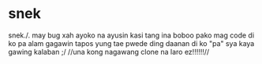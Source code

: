 # snek
snek./.
may bug xah ayoko na ayusin kasi tang ina boboo pako mag code di ko pa alam gagawin tapos yung tae pwede ding daanan di ko "pa" sya kaya gawing kalaban ;/
//una kong nagawang clone na laro ez!!!!!!//
